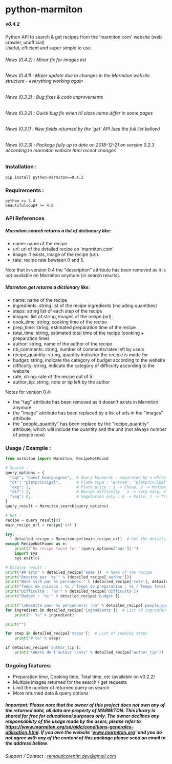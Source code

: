 # python-marmiton
##### v0.4.2

Python API to search &amp; get recipes from the 'marmiton.com' website (web crawler, unofficial)  
Useful, efficient and super simple to use.  

###### News (0.4.2) : Minor fix for images list
###### News (0.4.1) : Major update due to changes in the Marmiton website structure - everything working again
###### News (0.3.3) : Bug fixes & code improvements
###### News (0.3.2) : Quick bug fix when h1 class name differ in some pages
###### News (0.3.1) : New fields returned by the 'get' API (see the full list bellow)
###### News (0.2.3) : Package fully up to date on 2018-12-21 on version 0.2.3 according to marmiton website html recent changes

### Installation :
`pip install python-marmiton==0.4.2`

### Requirements :
`python >= 3.4`  
`beautifulsoup4 >= 4.6`  

### API References

##### Marmiton.search returns a list of dictionary like:
- name: name of the recipe.  
- url: url of the detailed recipe on 'marmiton.com'.  
- image: if exists, image of the recipe (url).  
- rate: recipe rate bewteen 0 and 5.  

Note that in version 0.4 the "description" attribute has been removed as it is not available on Marmiton anymore (in search results).

##### Marmiton.get returns a dictionary like:
- name: name of the recipe  
- ingredients: string list of the recipe ingredients (including quantities)  
- steps: string list of each step of the recipe  
- images: list of string, images of the recipe (url).
- cook_time: string, cooking time of the recipe  
- prep_time: string, estimated preparation time of the recipe  
- total_time: string, estimated total time of the recipe (cooking + preparation time)  
- author: string, name of the author of the recipe  
- nb_comments: string, number of comments/rates left by users  
- recipe_quantity: string, quantity indicator the recipie is made for
- budget: string, indicate the category of budget according to the website  
- difficulty: string, indicate the category of difficulty according to the website  
- rate, string: rate of the recipe out of 5  
- author_tip: string, note or tip left by the author  

Notes for version 0.4:
- the "tag" attribute has been removed as it doesn't exists in Marmiton anymore
- the "image" attribute has been replaced by a list of urls in the "images" attribute
- the "people_quantity" has been replace by the "recipe_quantity" attribute, which will include the quantity and the unit (not always number of people now)

### Usage / Example :

```python
from marmiton import Marmiton, RecipeNotFound

# Search :
query_options = {
  "aqt": "boeuf bourguignon",  # Query keywords - separated by a white space
  "dt": "platprincipal",       # Plate type : "entree", "platprincipal", "accompagnement", "amusegueule", "sauce" (optional)
  "exp": 2,                    # Plate price : 1 -> Cheap, 2 -> Medium, 3 -> Kind of expensive (optional)
  "dif": 2,                    # Recipe difficulty : 1 -> Very easy, 2 -> Easy, 3 -> Medium, 4 -> Advanced (optional)
  "veg": 0,                    # Vegetarien only : 0 -> False, 1 -> True (optional)
}
query_result = Marmiton.search(query_options)

# Get :
recipe = query_result[0]
main_recipe_url = recipe['url']

try:
    detailed_recipe = Marmiton.get(main_recipe_url)  # Get the details of the first returned recipe (most relevant in our case)
except RecipeNotFound as e:
    print(f"No recipe found for '{query_options['aqt']}'")
    import sys
    sys.exit(0)

# Display result :
print("## %s\n" % detailed_recipe['name'])  # Name of the recipe
print("Recette par '%s'" % (detailed_recipe['author']))
print("Noté %s/5 par %s personnes." % (detailed_recipe['rate'], detailed_recipe['nb_comments']))
print("Temps de cuisson : %s / Temps de préparation : %s / Temps total : %s." % (detailed_recipe['cook_time'] if detailed_recipe['cook_time'] else 'N/A',detailed_recipe['prep_time'], detailed_recipe['total_time']))
print("Difficulté : '%s'" % detailed_recipe['difficulty'])
print("Budget : '%s'" % detailed_recipe['budget'])

print("\nRecette pour %s personne(s) :\n" % detailed_recipe['people_quantity'])
for ingredient in detailed_recipe['ingredients']:  # List of ingredients
    print("- %s" % ingredient)

print("")

for step in detailed_recipe['steps']:  # List of cooking steps
    print("# %s" % step)

if detailed_recipe['author_tip']:
    print("\nNote de l'auteur :\n%s" % detailed_recipe['author_tip'])
```

### Ongoing features:
- Preparation time, Cooking time, Total time, etc (available on v0.2.2)  
- Multiple images returned for the search / get requests  
- Limit the number of returned query on search  
- More returned data & query options

##### Important: Please note that the owner of this project does not own any of the returned data, all data are property of MARMITON. This library is shared for free for educational purposes only. The owner declines any responsability of the usage made by the users, please refer to https://www.marmiton.org/sp/aide/conditions-generales-utilisation.html. If you own the website 'www.marmiton.org' and you do not agree with any of the content of this package please send an email to the address bellow.

###### Support / Contact : remaudcorentin.dev@gmail.com
